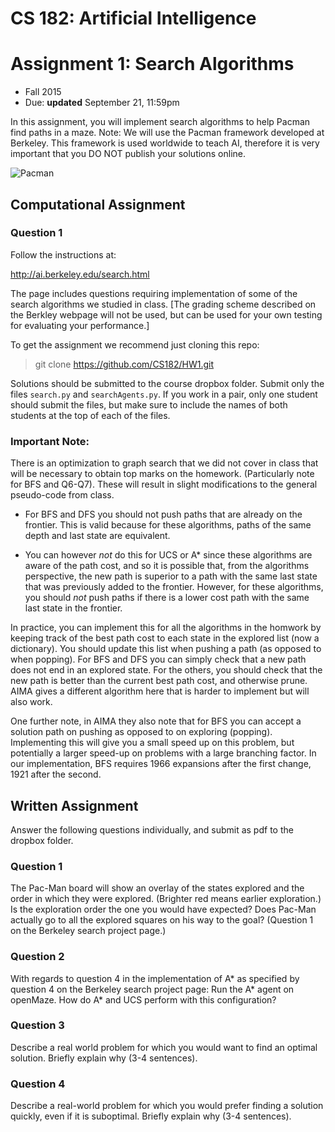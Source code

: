 
# CS 182: Artificial Intelligence
# Assignment 1: Search Algorithms
* Fall 2015
* Due: **updated** September 21, 11:59pm

In this assignment, you will implement search algorithms to help Pacman find paths in a maze. 
Note: We will use the Pacman framework developed at Berkeley. This framework is used worldwide to teach AI, therefore it is very important that you DO NOT publish your solutions online.





![Pacman](https://upload.wikimedia.org/wikipedia/en/5/59/Pac-man.png)



## Computational Assignment

### Question 1

Follow the instructions at:

http://ai.berkeley.edu/search.html

The page includes questions requiring implementation of some of the search algorithms we studied in class. [The grading scheme described on the Berkley webpage will not be used, but can be used for your own testing for evaluating your performance.]

To get the assignment we recommend just cloning this repo:

> git clone https://github.com/CS182/HW1.git

 Solutions should be submitted to the course dropbox folder. Submit only the files `search.py` and `searchAgents.py`. If you work in a pair, only one student should submit the files, but make sure to include the names of both students at the top of each of the files.


### Important Note:

There is an optimization to graph search that we did not cover in class that will be necessary to obtain top marks on the homework. (Particularly note for BFS and Q6-Q7). These will result in slight modifications to the general pseudo-code from class.

* For BFS and DFS you should not push paths that are already on the frontier. This is valid because for these algorithms, paths of the same depth and last state are equivalent. 

* You can however _not_ do this for UCS or A\* since these algorithms are aware of the path cost, and so it is possible that, from the algorithms perspective, the new path is superior to a path with the same last state that was previously added to the frontier. However, for these algorithms, you should _not_ push paths if there is a lower cost path with the same last state in the frontier. 

In practice, you can implement this for all the algorithms in the homwork by keeping track of the best path cost to each state in the explored list (now a dictionary). You should update this list when pushing a path (as opposed to when popping). For BFS and DFS you can simply check that a new path does not end in an explored state. For the others, you should check that the new path is better than the current best path cost, and otherwise prune. AIMA gives a different algorithm here that is harder to implement but will also work. 

One further note, in AIMA they also note that for BFS you can accept a solution path on pushing as opposed to on exploring (popping). Implementing this will give you a small speed up on this problem, but potentially a larger speed-up on problems with a large branching factor. In our implementation, BFS requires 1966 expansions after the first change, 1921 after the second.

## Written Assignment 

Answer the following questions individually, and submit as pdf to the dropbox folder. 

### Question 1

The Pac-Man board will show an overlay of the states explored and the order in which they were explored. (Brighter red means earlier exploration.) Is the exploration order the one you would have expected? Does Pac-Man actually go to all the explored squares on his way to the goal? (Question 1 on the Berkeley search project page.)


### Question 2

 With regards to question 4 in the implementation of A\* as specified by question 4 on the Berkeley search project page: Run the A\* agent on openMaze. How do A\* and UCS perform with this configuration?


### Question 3

Describe a real world problem for which you would want to find an optimal solution. Briefly explain why (3-4 sentences). 


### Question 4

Describe a real-world problem for which you would prefer finding a solution quickly, even if it is suboptimal. Briefly explain why (3-4 sentences). 

